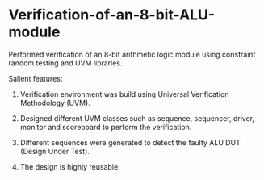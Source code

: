 # Verification-of-an-8-bit-ALU-module
Performed verification of an 8-bit arithmetic logic module using constraint random testing and UVM libraries.   

Salient features: 

1. Verification environment was build using Universal Verification Methodology (UVM). 

2. Designed different UVM classes such as sequence, sequencer, driver, monitor and scoreboard to perform the verification.  

3. Different sequences were generated to detect the faulty ALU DUT (Design Under Test). 

4. The design is highly reusable.
